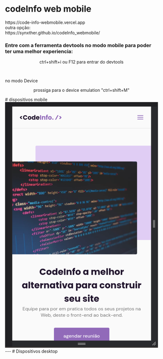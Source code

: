# codeInfo web mobile
<div>
    <span target="_blank">
        https://code-info-webmobile.vercel.app
    </span>
    <br>
    <span>outra opção:</span>
    <br>
    <span>
        https://synxther.github.io/codeInfo_webmobile/
    </span>
 <h3>Entre com a ferramenta devtools no modo mobile para poder ter uma melhor experiencia:</h3>

</div>
 <p style="text-align:center ;">ctrl+shift+i ou F12 para entrar do devtools</p>
 <br>

 <p>no modo Device</p>

  <p style="text-align:center;"> prossiga para o device emulation "ctrl+shift+M"</p>
  # dispositivos mobile
 <img src="./readimages/1.png">
---
# Dispositivos desktop
<img src="./readimages/2.png
